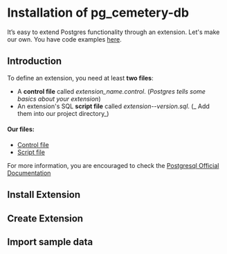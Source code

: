 # Installation of pg_cemetery-db
It’s easy to extend Postgres functionality through an extension. Let's make our own. You have code examples [here](https://github.com/adjust/postgresql_extension_demo/tree/part_i).
## Introduction
To define an extension, you need at least **two files**:

* A **control file** called _extension_name.control_. (_Postgres tells some basics about your extension_)
* An extension's SQL **script file** called _extension--version.sql_. (_ Add them into our project directory_)
#### Our files:

* [Control file](https://github.com/JoanCano/pg_cemetery-db/blob/master/ext/pg_cemetery.control)
* [Script file](https://github.com/JoanCano/pg_cemetery-db/blob/master/ext/makefile)

For more information, you are encouraged to check the [Postgresql Official Documentation](https://www.postgresql.org/docs/9.5/static/extend-extensions.html)

## Install Extension

## Create Extension

## Import sample data
